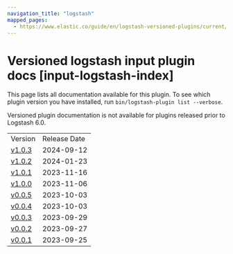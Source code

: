 ```yaml
---
navigation_title: "logstash"
mapped_pages:
  - https://www.elastic.co/guide/en/logstash-versioned-plugins/current/input-logstash-index.html
---
```


# Versioned logstash input plugin docs [input-logstash-index]

This page lists all documentation available for this plugin. To see which plugin version you have installed, run `bin/logstash-plugin list --verbose`.

Versioned plugin documentation is not available for plugins released prior to Logstash 6.0.

| | |
| :- | :- |
| Version | Release Date |
| [v1.0.3](v1-0-3-plugins-inputs-logstash.md) | 2024-09-12 |
| [v1.0.2](v1-0-2-plugins-inputs-logstash.md) | 2024-01-23 |
| [v1.0.1](v1-0-1-plugins-inputs-logstash.md) | 2023-11-16 |
| [v1.0.0](v1-0-0-plugins-inputs-logstash.md) | 2023-11-06 |
| [v0.0.5](v0-0-5-plugins-inputs-logstash.md) | 2023-10-03 |
| [v0.0.4](v0-0-4-plugins-inputs-logstash.md) | 2023-10-03 |
| [v0.0.3](v0-0-3-plugins-inputs-logstash.md) | 2023-09-29 |
| [v0.0.2](v0-0-2-plugins-inputs-logstash.md) | 2023-09-27 |
| [v0.0.1](v0-0-1-plugins-inputs-logstash.md) | 2023-09-25 |

